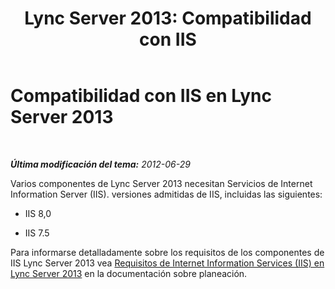 ﻿---
title: 'Lync Server 2013: Compatibilidad con IIS'
TOCTitle: Compatibilidad con Internet Information Services (IIS)
ms:assetid: dfb9fafb-a3f5-4928-b451-49dba5499ea2
ms:mtpsurl: https://technet.microsoft.com/es-es/library/Gg398987(v=OCS.15)
ms:contentKeyID: 48276938
ms.date: 01/07/2017
mtps_version: v=OCS.15
ms.translationtype: HT
---

# Compatibilidad con IIS en Lync Server 2013

 

_**Última modificación del tema:** 2012-06-29_

Varios componentes de Lync Server 2013 necesitan Servicios de Internet Information Server (IIS). versiones admitidas de IIS, incluidas las siguientes:

  - IIS 8,0

  - IIS 7.5

Para informarse detalladamente sobre los requisitos de los componentes de IIS Lync Server 2013 vea [Requisitos de Internet Information Services (IIS) en Lync Server 2013](lync-server-2013-internet-information-services-iis-requirements.md) en la documentación sobre planeación.

